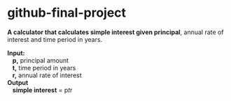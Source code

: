 # github-final-project

**A calculator that calculates simple interest given principal**, annual rate of interest and time period in years.

**Input:**  
 &nbsp;&nbsp;  **p,** principal amount  
 &nbsp;&nbsp;  **t,** time period in years  
 &nbsp;&nbsp;  **r,** annual rate of interest  
**Output**  
 &nbsp;&nbsp;  **simple interest** = p*t*r
